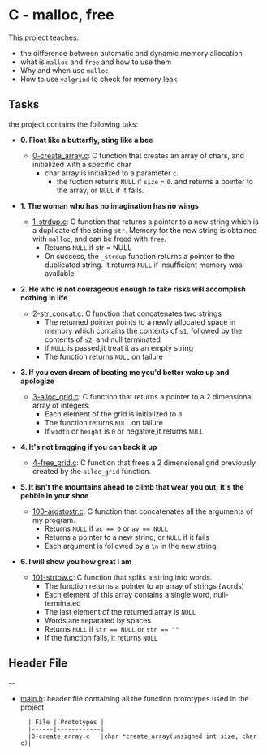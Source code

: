 # C - malloc, free

This project teaches: 
* the difference between automatic and dynamic memory allocation
* what is `malloc` and `free` and how to use them
* Why and when use `malloc`
* How to use `valgrind` to check for memory leak

## Tasks
the project contains the following taks:
* **0. Float like a butterfly, sting like a bee**
  * [0-create_array.c](0-create_array.c): C function that creates an array of chars, and initialized with a specific char
	  * char array is initialized to a parameter `c`.
		* the fuction returns `NULL` if `size` = `0`. and returns a pointer to the array, or `NULL` if it fails.

* **1. The woman who has no imagination has no wings**
  * [1-strdup.c](1-strdup.c): C function that returns a pointer to a new string which is a duplicate of the string `str`. Memory for the new string is obtained with `malloc`, and can be freed with `free`.
	* Returns `NULL` if str = NULL
	* On success, the `_strdup` function returns a pointer to the duplicated string. It returns `NULL` if insufficient memory was available
	
* **2. He who is not courageous enough to take risks will accomplish nothing in life**
  * [2-str_concat.c](2-str_concat.c): C function that concatenates two strings
	* The returned pointer points to a newly allocated space in memory which contains the contents of `s1`, followed by the contents of `s2`, and null terminated
	* if `NULL` is passed,it  treat it as an empty string
	* The function returns `NULL` on failure

* **3. If you even dream of beating me you'd better wake up and apologize**
  * [3-alloc_grid.c](3-alloc_grid.c): C function that returns a pointer to a 2 dimensional array of integers.
	* Each element of the grid is initialized to `0`
	* The function returns `NULL` on failure
	* If `width` or `height` is `0` or negative,it returns `NULL`

* **4. It's not bragging if you can back it up**
  * [4-free_grid.c](4-free_grid.c): C function that frees a 2 dimensional grid previously created by the `alloc_grid` function.

* **5. It isn't the mountains ahead to climb that wear you out; it's the pebble in your shoe**
  * [100-argstostr.c](100-argstostr.c): C function that concatenates all the arguments of my program.
	* Returns `NULL` if `ac == 0` or `av == NULL`
	* Returns a pointer to a new string, or `NULL` if it fails
	* Each argument is followed by a `\n` in the new string.
	
* **6. I will show you how great I am**
  * [101-strtow.c](101-strtow.c): C function that splits a string into words.
	* The function returns a pointer to an array of strings (words)
	* Each element of this array contains a single word, null-terminated
	* The last element of the returned array is `NULL`
	* Words are separated by spaces
	* Returns `NULL` if `str == NULL` or `str == ""`
	* If the function fails, it returns `NULL`

## Header File
--
* [main.h](main.h): header file containing all the function prototypes used in the project

		| File | Prototypes |
		|------|------------|
		|0-create_array.c   |char *create_array(unsigned int size, char c)|
